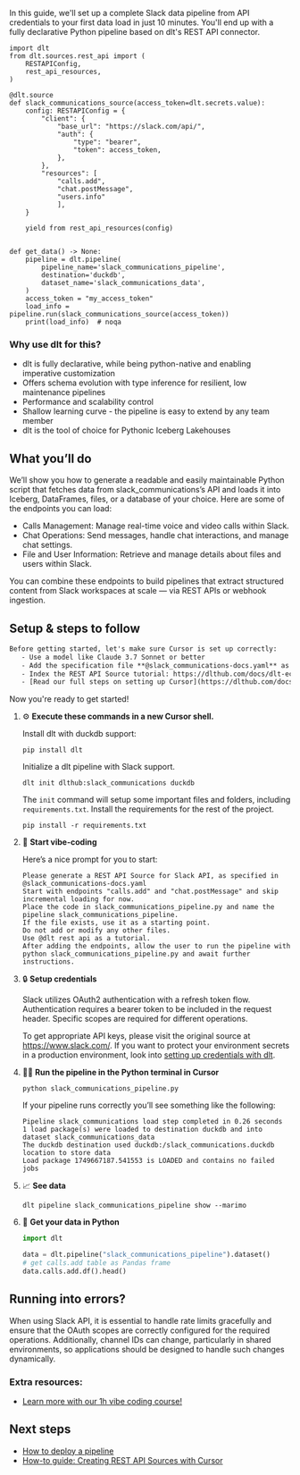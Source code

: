 In this guide, we'll set up a complete Slack data pipeline from API credentials to your first data load in just 10 minutes. You'll end up with a fully declarative Python pipeline based on dlt's REST API connector.

```python-outcome
import dlt
from dlt.sources.rest_api import (
    RESTAPIConfig,
    rest_api_resources,
)

@dlt.source
def slack_communications_source(access_token=dlt.secrets.value):
    config: RESTAPIConfig = {
        "client": {
            "base_url": "https://slack.com/api/",
            "auth": {
                "type": "bearer",
                "token": access_token,
            },
        },
        "resources": [
            "calls.add",
            "chat.postMessage",
            "users.info"
            ],
    }

    yield from rest_api_resources(config)


def get_data() -> None:
    pipeline = dlt.pipeline(
        pipeline_name='slack_communications_pipeline',
        destination='duckdb',
        dataset_name='slack_communications_data', 
    )
    access_token = "my_access_token"
    load_info = pipeline.run(slack_communications_source(access_token))
    print(load_info)  # noqa
```

### Why use dlt for this?

- dlt is fully declarative, while being python-native and enabling imperative customization
- Offers schema evolution with type inference for resilient, low maintenance pipelines
- Performance and scalability control
- Shallow learning curve - the pipeline is easy to extend by any team member
- dlt is the tool of choice for Pythonic Iceberg Lakehouses

## What you’ll do

We’ll show you how to generate a readable and easily maintainable Python script that fetches data from slack_communications’s API and loads it into Iceberg, DataFrames, files, or a database of your choice. Here are some of the endpoints you can load:

- Calls Management: Manage real-time voice and video calls within Slack.
- Chat Operations: Send messages, handle chat interactions, and manage chat settings.
- File and User Information: Retrieve and manage details about files and users within Slack.

You can combine these endpoints to build pipelines that extract structured content from Slack workspaces at scale — via REST APIs or webhook ingestion.

## Setup & steps to follow

```default
Before getting started, let's make sure Cursor is set up correctly:
   - Use a model like Claude 3.7 Sonnet or better
   - Add the specification file **@slack_communications-docs.yaml** as context
   - Index the REST API Source tutorial: https://dlthub.com/docs/dlt-ecosystem/verified-sources/rest_api/ and add it to context as **@dlt rest api**
   - [Read our full steps on setting up Cursor](https://dlthub.com/docs/dlt-ecosystem/llm-tooling/cursor-restapi#23-configuring-cursor-with-documentation)
```

Now you're ready to get started! 

1. ⚙️ **Execute these commands in a new Cursor shell.**
    
    Install dlt with duckdb support:
    ```shell
    pip install dlt
    ```

    Initialize a dlt pipeline with Slack support.
    ```shell
    dlt init dlthub:slack_communications duckdb
    ```

    The `init` command will setup some important files and folders, including `requirements.txt`. Install the requirements for the rest of the project.
    ```shell
    pip install -r requirements.txt
    ```
    
2. 🤠 **Start vibe-coding**
    
    Here’s a nice prompt for you to start: 
    
    ```prompt
    Please generate a REST API Source for Slack API, as specified in @slack_communications-docs.yaml 
    Start with endpoints "calls.add" and "chat.postMessage" and skip incremental loading for now. 
    Place the code in slack_communications_pipeline.py and name the pipeline slack_communications_pipeline. 
    If the file exists, use it as a starting point. 
    Do not add or modify any other files. 
    Use @dlt rest api as a tutorial. 
    After adding the endpoints, allow the user to run the pipeline with python slack_communications_pipeline.py and await further instructions.
    ```

    
3. 🔒 **Setup credentials** 
    
    Slack utilizes OAuth2 authentication with a refresh token flow. Authentication requires a bearer token to be included in the request header. Specific scopes are required for different operations.
    
    To get appropriate API keys, please visit the original source at https://www.slack.com/.
    If you want to protect your environment secrets in a production environment, look into [setting up credentials with dlt](https://dlthub.com/docs/walkthroughs/add_credentials).
    
4. 🏃‍♀️ **Run the pipeline in the Python terminal in Cursor**
    
    ```shell
    python slack_communications_pipeline.py
    ```
    
    If your pipeline runs correctly you’ll see something like the following:
    
    ```shell
    Pipeline slack_communications load step completed in 0.26 seconds
    1 load package(s) were loaded to destination duckdb and into dataset slack_communications_data
    The duckdb destination used duckdb:/slack_communications.duckdb location to store data
    Load package 1749667187.541553 is LOADED and contains no failed jobs
    ```
    
5. 📈 **See data**
    
    ```shell
    dlt pipeline slack_communications_pipeline show --marimo
    ```
    
6. 🐍 **Get your data in Python**
    
    ```python
    import dlt

   data = dlt.pipeline("slack_communications_pipeline").dataset()
   # get calls.add table as Pandas frame
   data.calls.add.df().head()
    ```

## Running into errors?

When using Slack API, it is essential to handle rate limits gracefully and ensure that the OAuth scopes are correctly configured for the required operations. Additionally, channel IDs can change, particularly in shared environments, so applications should be designed to handle such changes dynamically.

### Extra resources:

- [Learn more with our 1h vibe coding course!](https://www.youtube.com/watch?v=GGid70rnJuM)

## Next steps

- [How to deploy a pipeline](https://dlthub.com/docs/walkthroughs/deploy-a-pipeline)
- [How-to guide: Creating REST API Sources with Cursor](https://dlthub.com/docs/dlt-ecosystem/llm-tooling/cursor-restapi)